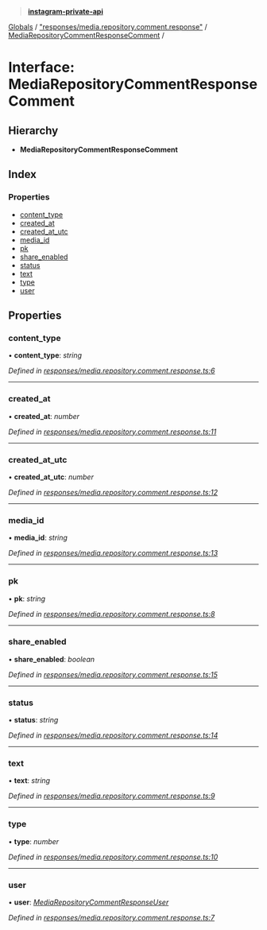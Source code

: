 > **[instagram-private-api](../README.md)**

[Globals](../globals.md) / ["responses/media.repository.comment.response"](../modules/_responses_media_repository_comment_response_.md) / [MediaRepositoryCommentResponseComment](_responses_media_repository_comment_response_.mediarepositorycommentresponsecomment.md) /

# Interface: MediaRepositoryCommentResponseComment

## Hierarchy

* **MediaRepositoryCommentResponseComment**

## Index

### Properties

* [content_type](_responses_media_repository_comment_response_.mediarepositorycommentresponsecomment.md#content_type)
* [created_at](_responses_media_repository_comment_response_.mediarepositorycommentresponsecomment.md#created_at)
* [created_at_utc](_responses_media_repository_comment_response_.mediarepositorycommentresponsecomment.md#created_at_utc)
* [media_id](_responses_media_repository_comment_response_.mediarepositorycommentresponsecomment.md#media_id)
* [pk](_responses_media_repository_comment_response_.mediarepositorycommentresponsecomment.md#pk)
* [share_enabled](_responses_media_repository_comment_response_.mediarepositorycommentresponsecomment.md#share_enabled)
* [status](_responses_media_repository_comment_response_.mediarepositorycommentresponsecomment.md#status)
* [text](_responses_media_repository_comment_response_.mediarepositorycommentresponsecomment.md#text)
* [type](_responses_media_repository_comment_response_.mediarepositorycommentresponsecomment.md#type)
* [user](_responses_media_repository_comment_response_.mediarepositorycommentresponsecomment.md#user)

## Properties

###  content_type

• **content_type**: *string*

*Defined in [responses/media.repository.comment.response.ts:6](https://github.com/Nerixyz/instagram-private-api/blob/e5037ee/src/responses/media.repository.comment.response.ts#L6)*

___

###  created_at

• **created_at**: *number*

*Defined in [responses/media.repository.comment.response.ts:11](https://github.com/Nerixyz/instagram-private-api/blob/e5037ee/src/responses/media.repository.comment.response.ts#L11)*

___

###  created_at_utc

• **created_at_utc**: *number*

*Defined in [responses/media.repository.comment.response.ts:12](https://github.com/Nerixyz/instagram-private-api/blob/e5037ee/src/responses/media.repository.comment.response.ts#L12)*

___

###  media_id

• **media_id**: *string*

*Defined in [responses/media.repository.comment.response.ts:13](https://github.com/Nerixyz/instagram-private-api/blob/e5037ee/src/responses/media.repository.comment.response.ts#L13)*

___

###  pk

• **pk**: *string*

*Defined in [responses/media.repository.comment.response.ts:8](https://github.com/Nerixyz/instagram-private-api/blob/e5037ee/src/responses/media.repository.comment.response.ts#L8)*

___

###  share_enabled

• **share_enabled**: *boolean*

*Defined in [responses/media.repository.comment.response.ts:15](https://github.com/Nerixyz/instagram-private-api/blob/e5037ee/src/responses/media.repository.comment.response.ts#L15)*

___

###  status

• **status**: *string*

*Defined in [responses/media.repository.comment.response.ts:14](https://github.com/Nerixyz/instagram-private-api/blob/e5037ee/src/responses/media.repository.comment.response.ts#L14)*

___

###  text

• **text**: *string*

*Defined in [responses/media.repository.comment.response.ts:9](https://github.com/Nerixyz/instagram-private-api/blob/e5037ee/src/responses/media.repository.comment.response.ts#L9)*

___

###  type

• **type**: *number*

*Defined in [responses/media.repository.comment.response.ts:10](https://github.com/Nerixyz/instagram-private-api/blob/e5037ee/src/responses/media.repository.comment.response.ts#L10)*

___

###  user

• **user**: *[MediaRepositoryCommentResponseUser](_responses_media_repository_comment_response_.mediarepositorycommentresponseuser.md)*

*Defined in [responses/media.repository.comment.response.ts:7](https://github.com/Nerixyz/instagram-private-api/blob/e5037ee/src/responses/media.repository.comment.response.ts#L7)*